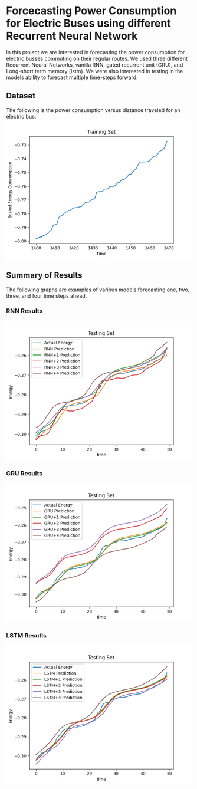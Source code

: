 # Forcecasting Power Consumption for Electric Buses using different Recurrent Neural Network

In this project we are interested in forecasting the power consumption for electric busses commuting on their regular routes. We used three different Recurrent Neural Networks, vanilla RNN, gated recurrent unit (GRU), and Long-short term memory (lstm). We were also interested in testing in the models ability to forecast multiple time-steps forward. 

## Dataset
The following is the power consumption versus distance traveled for an electric bus.
![Forecasting_Distance](/plots/data_example_2.png)

## Summary of Results 
The following graphs are examples of various models forecasting one, two, three, and four time steps ahead. 

### RNN Results

![RNN_Prediction](/plots/presentation%20plots/spread%20graphs/RNN_all_prediction_test_set.png)

### GRU Results

![GRU_Prediction](/plots/presentation%20plots/spread%20graphs/GRU_all_prediction_test_set.png)

### LSTM Resutls

![LSTM_Prediction](/plots/presentation%20plots/spread%20graphs/LSTM_all_prediction_test_set.png)